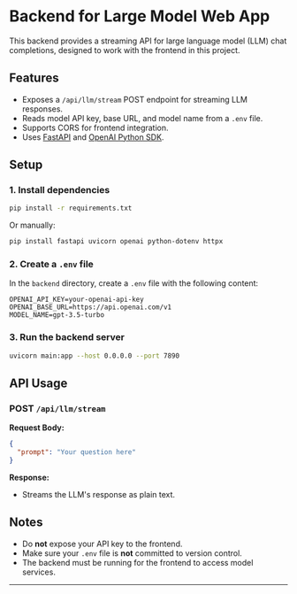 # Backend for Large Model Web App

This backend provides a streaming API for large language model (LLM) chat completions, designed to work with the frontend in this project.

## Features

- Exposes a `/api/llm/stream` POST endpoint for streaming LLM responses.
- Reads model API key, base URL, and model name from a `.env` file.
- Supports CORS for frontend integration.
- Uses [FastAPI](https://fastapi.tiangolo.com/) and [OpenAI Python SDK](https://github.com/openai/openai-python).

## Setup

### 1. Install dependencies

```bash
pip install -r requirements.txt
```

Or manually:

```bash
pip install fastapi uvicorn openai python-dotenv httpx
```

### 2. Create a `.env` file

In the `backend` directory, create a `.env` file with the following content:

```
OPENAI_API_KEY=your-openai-api-key
OPENAI_BASE_URL=https://api.openai.com/v1
MODEL_NAME=gpt-3.5-turbo
```

### 3. Run the backend server

```bash
uvicorn main:app --host 0.0.0.0 --port 7890
```

## API Usage

### POST `/api/llm/stream`

**Request Body:**

```json
{
  "prompt": "Your question here"
}
```

**Response:**

- Streams the LLM's response as plain text.

## Notes

- Do **not** expose your API key to the frontend.
- Make sure your `.env` file is **not** committed to version control.
- The backend must be running for the frontend to access model services.

---
